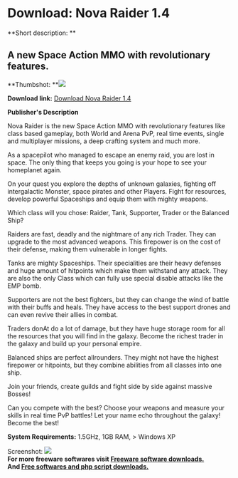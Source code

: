 # Download: Nova Raider 1.4

**Short description: **

## A new Space Action MMO with revolutionary features.

  
**Thumbshot: **![](http://www.freewarefiles.com/screenshot/novaraider_md.jpg)   
  
**Download link:** [Download Nova Raider 1.4](http://freesoftwares.boysofts.com/Nova-Raider_program_87356.html)  
  

**Publisher's Description**  
  

Nova Raider is the new Space Action MMO with revolutionary features like class
based gameplay, both World and Arena PvP, real time events, single and
multiplayer missions, a deep crafting system and much more.

As a spacepilot who managed to escape an enemy raid, you are lost in space.
The only thing that keeps you going is your hope to see your homeplanet again.

On your quest you explore the depths of unknown galaxies, fighting off
intergalactic Monster, space pirates and other Players. Fight for resources,
develop powerful Spaceships and equip them with mighty weapons.

Which class will you chose: Raider, Tank, Supporter, Trader or the Balanced
Ship?

Raiders are fast, deadly and the nightmare of any rich Trader. They can
upgrade to the most advanced weapons. This firepower is on the cost of their
defense, making them vulnerable in longer fights.

Tanks are mighty Spaceships. Their specialities are their heavy defenses and
huge amount of hitpoints which make them withstand any attack. They are also
the only Class which can fully use special disable attacks like the EMP bomb.

Supporters are not the best fighters, but they can change the wind of battle
with their buffs and heals. They have access to the best support drones and
can even revive their allies in combat.

Traders donAt do a lot of damage, but they have huge storage room for all the
resources that you will find in the galaxy. Become the richest trader in the
galaxy and build up your personal empire.

Balanced ships are perfect allrounders. They might not have the highest
firepower or hitpoints, but they combine abilities from all classes into one
ship.

Join your friends, create guilds and fight side by side against massive
Bosses!

Can you compete with the best? Choose your weapons and measure your skills in
real time PvP battles! Let your name echo throughout the galaxy! Become the
best!

**System Requirements:** 1.5GHz, 1GB RAM, > Windows XP

  
  
Screenshot: ![](http://www.freewarefiles.com/screenshot/novaraider.jpg)  
**For more freeware softwares visit [Freeware software downloads.](http://freesoftwares.boysofts.com/)**   
**And [Free softwares and php script downloads.](http://www.boysofts.com/)**

